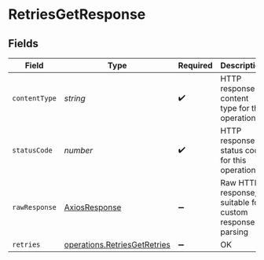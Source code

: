 # RetriesGetResponse


## Fields

| Field                                                                               | Type                                                                                | Required                                                                            | Description                                                                         |
| ----------------------------------------------------------------------------------- | ----------------------------------------------------------------------------------- | ----------------------------------------------------------------------------------- | ----------------------------------------------------------------------------------- |
| `contentType`                                                                       | *string*                                                                            | :heavy_check_mark:                                                                  | HTTP response content type for this operation                                       |
| `statusCode`                                                                        | *number*                                                                            | :heavy_check_mark:                                                                  | HTTP response status code for this operation                                        |
| `rawResponse`                                                                       | [AxiosResponse](https://axios-http.com/docs/res_schema)                             | :heavy_minus_sign:                                                                  | Raw HTTP response; suitable for custom response parsing                             |
| `retries`                                                                           | [operations.RetriesGetRetries](../../../sdk/models/operations/retriesgetretries.md) | :heavy_minus_sign:                                                                  | OK                                                                                  |